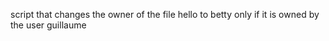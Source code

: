  script that changes the owner of the file hello to betty only if it is owned by the user guillaume
